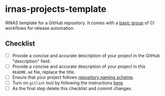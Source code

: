 # irnas-projects-template

IRNAS template for a GitHub repository. It comes with a [basic
group](https://github.com/IRNAS/irnas-workflows-software/tree/dev/workflow-templates/basic)
of CI workflows for release automation.

## Checklist

- [ ] Provide a concise and accurate description of your project in the GitHub "description" field.
- [ ] Provide a concise and accurate description of your project in this `README.md` file, replace the title.
- [ ] Ensure that your project follows [repository naming scheme](https://github.com/IRNAS/irnas-guidelines-docs/blob/dev/docs/github_projects_guidelines.md#repository-naming-scheme-).
- [ ] Turn on `gitlint` tool by following the instructions [here](https://github.com/IRNAS/irnas-guidelines-docs/tree/dev/tools/gitlint).
- [ ] As the final step delete this checklist and commit changes.
